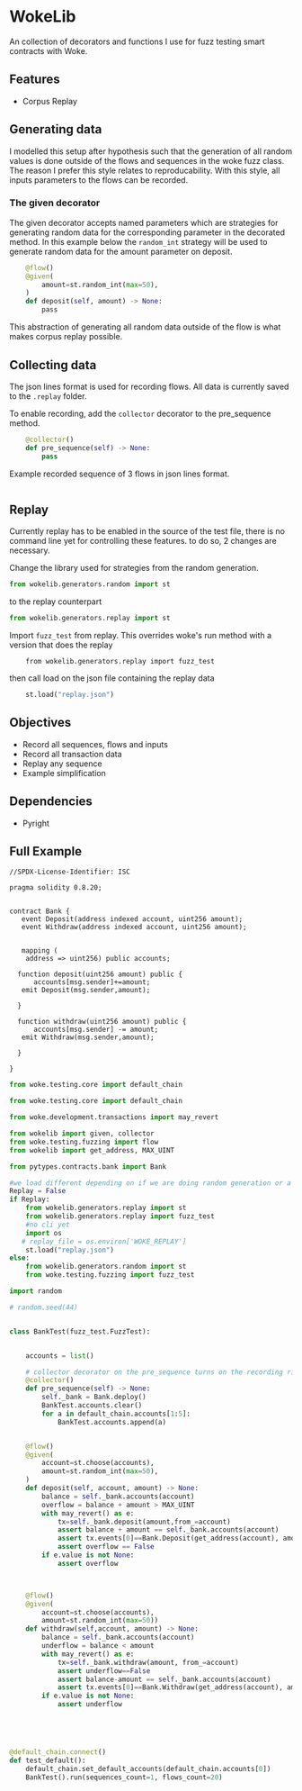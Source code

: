 # WokeLib

An collection of decorators and functions I use for fuzz testing smart contracts with Woke. 

## Features

* Corpus Replay

 

## Generating data

I modelled this setup after hypothesis such that the generation of all random values is done outside of the flows and sequences in the woke fuzz class.  The reason I prefer this style relates to reproducability.  With this style, all inputs parameters to the flows can be recorded. 



### The given decorator



The given decorator accepts named parameters which are strategies for generating random data for the corresponding parameter in the decorated method.  In this example below the `random_int` strategy will be used to generate random data for the amount parameter on deposit.

```python
    @flow()
    @given(
        amount=st.random_int(max=50),
    )
    def deposit(self, amount) -> None:
        pass
```



This abstraction of generating all random data outside of the flow is what makes corpus replay possible.  



## Collecting data

The json lines format is used for recording flows.  All data is currently saved to the `.replay` folder.  

To enable recording, add the `collector` decorator to the pre_sequence method.

```python
    @collector()
    def pre_sequence(self) -> None:
        pass
```



Example recorded sequence of 3 flows in json lines format. 

```json

```

## Replay

Currently replay has to be enabled in the source of the test file, there is no command line yet for controlling these features.  to do so, 2 changes are necessary. 

Change the library used for strategies from the random generation. 



```python
from wokelib.generators.random import st
```

to the replay counterpart 

```python
from wokelib.generators.replay import st
```

Import `fuzz_test` from replay.  This overrides woke's run method with a version that does the replay 

```
    from wokelib.generators.replay import fuzz_test
```

then call load on the json file containing the replay data

```python
    st.load("replay.json")
```



## Objectives

- Record all sequences, flows and inputs
- Record all transaction data
- Replay any sequence
- Example simplification

## Dependencies

- Pyright

## Full Example

```solidity
//SPDX-License-Identifier: ISC

pragma solidity 0.8.20;


contract Bank {
   event Deposit(address indexed account, uint256 amount);
   event Withdraw(address indexed account, uint256 amount);


   mapping (
    address => uint256) public accounts;

  function deposit(uint256 amount) public {
      accounts[msg.sender]+=amount;
   emit Deposit(msg.sender,amount);

  }

  function withdraw(uint256 amount) public {
      accounts[msg.sender] -= amount;
   emit Withdraw(msg.sender,amount);

  }

}
```

```python
from woke.testing.core import default_chain

from woke.testing.core import default_chain

from woke.development.transactions import may_revert

from wokelib import given, collector
from woke.testing.fuzzing import flow
from wokelib import get_address, MAX_UINT

from pytypes.contracts.bank import Bank

#we load different depending on if we are doing random generation or a replay 
Replay = False 
if Replay:
    from wokelib.generators.replay import st
    from wokelib.generators.replay import fuzz_test
    #no cli yet
    import os
   # replay_file = os.environ['WOKE_REPLAY']
    st.load("replay.json")
else:
    from wokelib.generators.random import st
    from woke.testing.fuzzing import fuzz_test

import random

# random.seed(44)


class BankTest(fuzz_test.FuzzTest):


    accounts = list()

    # collector decorator on the pre_sequence turns on the recording right now
    @collector()
    def pre_sequence(self) -> None:
        self._bank = Bank.deploy()
        BankTest.accounts.clear()
        for a in default_chain.accounts[1:5]:
            BankTest.accounts.append(a)


    @flow()
    @given(
        account=st.choose(accounts),
        amount=st.random_int(max=50),
    )
    def deposit(self, account, amount) -> None:
        balance = self._bank.accounts(account)
        overflow = balance + amount > MAX_UINT
        with may_revert() as e:
            tx=self._bank.deposit(amount,from_=account)
            assert balance + amount == self._bank.accounts(account)
            assert tx.events[0]==Bank.Deposit(get_address(account), amount)
            assert overflow == False 
        if e.value is not None:
            assert overflow



    @flow()
    @given(
        account=st.choose(accounts),
        amount=st.random_int(max=50))
    def withdraw(self,account, amount) -> None:
        balance = self._bank.accounts(account)
        underflow = balance < amount
        with may_revert() as e:
            tx=self._bank.withdraw(amount, from_=account)
            assert underflow==False
            assert balance-amount == self._bank.accounts(account)
            assert tx.events[0]==Bank.Withdraw(get_address(account), amount)
        if e.value is not None:
            assert underflow





@default_chain.connect()
def test_default():
    default_chain.set_default_accounts(default_chain.accounts[0])
    BankTest().run(sequences_count=1, flows_count=20)
```


